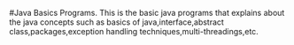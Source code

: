 #Java Basics Programs.
This is the basic java programs that explains about the java concepts such as basics of java,interface,abstract class,packages,exception handling techniques,multi-threadings,etc.
